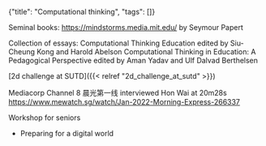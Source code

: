 {"title": "Computational thinking", "tags": []}

Seminal books:
https://mindstorms.media.mit.edu/ by Seymour Papert

Collection of essays:
Computational Thinking Education edited by Siu-Cheung Kong and Harold Abelson
Computational Thinking in Education: A Pedagogical Perspective edited by Aman Yadav and Ulf Dalvad Berthelsen

[2d challenge at SUTD]({{< relref "2d_challenge_at_sutd" >}})

Mediacorp Channel 8 晨光第一线 interviewed Hon Wai at 20m28s
https://www.mewatch.sg/watch/Jan-2022-Morning-Express-266337

Workshop for seniors
* Preparing for a digital world

